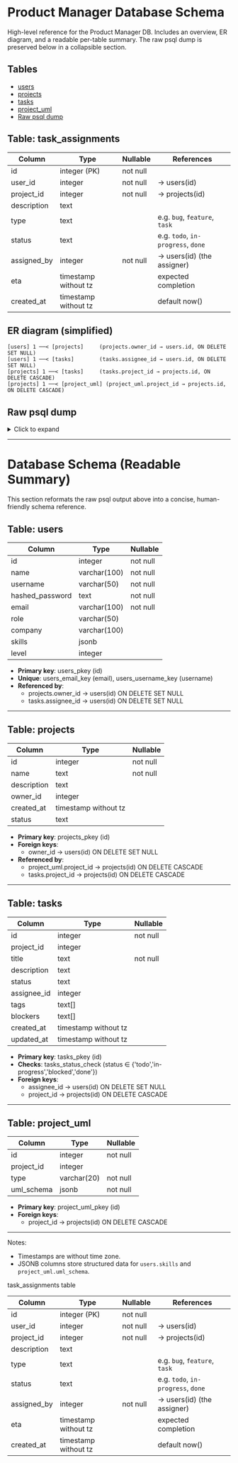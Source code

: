 # Product Manager Database Schema

High-level reference for the Product Manager DB. Includes an overview, ER diagram, and a readable per-table summary. The raw psql dump is preserved below in a collapsible section.

## Tables

- [users](#table-users)
- [projects](#table-projects)
- [tasks](#table-tasks)
- [project_uml](#table-project_uml)
- [Raw psql dump](#raw-psql-dump)

## Table: task_assignments

| Column       | Type                 | Nullable | References                         |
| ------------ | -------------------- | -------- | ---------------------------------- |
| id           | integer (PK)         | not null |                                    |
| user_id      | integer              | not null | → users(id)                        |
| project_id   | integer              | not null | → projects(id)                     |
| description  | text                 |          |                                    |
| type         | text                 |          | e.g. `bug`, `feature`, `task`      |
| status       | text                 |          | e.g. `todo`, `in-progress`, `done` |
| assigned_by  | integer              | not null | → users(id) (the assigner)         |
| eta          | timestamp without tz |          | expected completion                |
| created_at   | timestamp without tz |          | default now()                      |


## ER diagram (simplified)

```
[users] 1 ──< [projects]     (projects.owner_id → users.id, ON DELETE SET NULL)
[users] 1 ──< [tasks]        (tasks.assignee_id → users.id, ON DELETE SET NULL)
[projects] 1 ──< [tasks]     (tasks.project_id → projects.id, ON DELETE CASCADE)
[projects] 1 ──< [project_uml] (project_uml.project_id → projects.id, ON DELETE CASCADE)
```

## Raw psql dump

<details>
<summary>Click to expand</summary>
<br>

                                        Table "public.users"
     Column      |          Type          | Collation | Nullable |              Default              
-----------------+------------------------+-----------+----------+-----------------------------------
 id              | integer                |           | not null | nextval('users_id_seq'::regclass)
 name            | character varying(100) |           | not null | 
 username        | character varying(50)  |           | not null | 
 hashed_password | text                   |           | not null | 
 email           | character varying(100) |           | not null | 
 role            | character varying(50)  |           |          | 'user'::character varying
 company         | character varying(100) |           |          | 
 skills          | jsonb                  |           |          | 
Indexes:
    "users_pkey" PRIMARY KEY, btree (id)
    "users_email_key" UNIQUE CONSTRAINT, btree (email)
    "users_username_key" UNIQUE CONSTRAINT, btree (username)
Referenced by:
    TABLE "projects" CONSTRAINT "projects_owner_id_fkey" FOREIGN KEY (owner_id) REFERENCES users(id) ON DELETE SET NULL
    TABLE "tasks" CONSTRAINT "tasks_assignee_id_fkey" FOREIGN KEY (assignee_id) REFERENCES users(id) ON DELETE SET NULL



                                         Table "public.projects"
   Column    |            Type             | Collation | Nullable |               Default                
-------------+-----------------------------+-----------+----------+--------------------------------------
 id          | integer                     |           | not null | nextval('projects_id_seq'::regclass)
 name        | text                        |           | not null | 
 description | text                        |           |          | 
 owner_id    | integer                     |           |          | 
 created_at  | timestamp without time zone |           |          | now()
 status      | text                        |           |          | 'active'::text
 lead        | integer                     |           |          |  
Indexes:
    "projects_pkey" PRIMARY KEY, btree (id)
Foreign-key constraints:
    "projects_owner_id_fkey" FOREIGN KEY (owner_id) REFERENCES users(id) ON DELETE SET NULL
Referenced by:
    TABLE "project_uml" CONSTRAINT "project_uml_project_id_fkey" FOREIGN KEY (project_id) REFERENCES projects(id) ON DELETE CASCADE
    TABLE "tasks" CONSTRAINT "tasks_project_id_fkey" FOREIGN KEY (project_id) REFERENCES projects(id) ON DELETE CASCADE



                                         Table "public.tasks"
   Column    |            Type             | Collation | Nullable |              Default              
-------------+-----------------------------+-----------+----------+-----------------------------------
 id          | integer                     |           | not null | nextval('tasks_id_seq'::regclass)
 project_id  | integer                     |           |          | 
 title       | text                        |           | not null | 
 description | text                        |           |          | 
 status      | text                        |           |          | 'todo'::text
 assignee_id | integer                     |           |          | 
 tags        | text[]                      |           |          | 
 blockers    | text[]                      |           |          | 
 created_at  | timestamp without time zone |           |          | now()
 updated_at  | timestamp without time zone |           |          | now()
Indexes:
    "tasks_pkey" PRIMARY KEY, btree (id)
Check constraints:
    "tasks_status_check" CHECK (status = ANY (ARRAY['todo'::text, 'in-progress'::text, 'blocked'::text, 'done'::text]))
Foreign-key constraints:
    "tasks_assignee_id_fkey" FOREIGN KEY (assignee_id) REFERENCES users(id) ON DELETE SET NULL
    "tasks_project_id_fkey" FOREIGN KEY (project_id) REFERENCES projects(id) ON DELETE CASCADE

                                     Table "public.project_uml"
   Column   |         Type          | Collation | Nullable |                 Default                 
------------+-----------------------+-----------+----------+-----------------------------------------
 id         | integer               |           | not null | nextval('project_uml_id_seq'::regclass)
 project_id | integer               |           |          | 
 type       | character varying(20) |           | not null | 
 uml_schema | jsonb                 |           | not null | 
Indexes:
    "project_uml_pkey" PRIMARY KEY, btree (id)
Foreign-key constraints:
    "project_uml_project_id_fkey" FOREIGN KEY (project_id) REFERENCES projects(id) ON DELETE CASCADE

</details>

---

# Database Schema (Readable Summary)

This section reformats the raw psql output above into a concise, human-friendly schema reference.

## Table: users

| Column          | Type                   | Nullable |
|-----------------|------------------------|----------|
| id              | integer                | not null |
| name            | varchar(100)           | not null |
| username        | varchar(50)            | not null |
| hashed_password | text                   | not null |
| email           | varchar(100)           | not null |
| role            | varchar(50)            |          |
| company         | varchar(100)           |          |
| skills          | jsonb                  |          |
| level           | integer                |          |

- __Primary key__: users_pkey (id)
- __Unique__: users_email_key (email), users_username_key (username)
- __Referenced by__:
  - projects.owner_id → users(id) ON DELETE SET NULL
  - tasks.assignee_id → users(id) ON DELETE SET NULL

---

## Table: projects

| Column     | Type                     | Nullable |
|------------|---------------------------|----------|
| id         | integer                  | not null |
| name       | text                     | not null |
| description| text                     |          |
| owner_id   | integer                  |          |
| created_at | timestamp without tz     |          |
| status     | text                     |          |

- __Primary key__: projects_pkey (id)
- __Foreign keys__:
  - owner_id → users(id) ON DELETE SET NULL
- __Referenced by__:
  - project_uml.project_id → projects(id) ON DELETE CASCADE
  - tasks.project_id → projects(id) ON DELETE CASCADE

---

## Table: tasks

| Column     | Type                     | Nullable |
|------------|---------------------------|----------|
| id         | integer                  | not null |
| project_id | integer                  |          |
| title      | text                     | not null |
| description| text                     |          |
| status     | text                     |          |
| assignee_id| integer                  |          |
| tags       | text[]                   |          |
| blockers   | text[]                   |          |
| created_at | timestamp without tz     |          |
| updated_at | timestamp without tz     |          |

- __Primary key__: tasks_pkey (id)
- __Checks__: tasks_status_check (status ∈ {'todo','in-progress','blocked','done'})
- __Foreign keys__:
  - assignee_id → users(id) ON DELETE SET NULL
  - project_id → projects(id) ON DELETE CASCADE

---

## Table: project_uml

| Column     | Type             | Nullable |
|------------|------------------|----------|
| id         | integer          | not null |
| project_id | integer          |          |
| type       | varchar(20)      | not null |
| uml_schema | jsonb            | not null |

- __Primary key__: project_uml_pkey (id)
- __Foreign keys__:
  - project_id → projects(id) ON DELETE CASCADE

---

Notes:
- Timestamps are without time zone.
- JSONB columns store structured data for `users.skills` and `project_uml.uml_schema`.

task_assignments table

| Column       | Type                 | Nullable | References                         |
| ------------ | -------------------- | -------- | ---------------------------------- |
| id           | integer (PK)         | not null |                                    |
| user_id      | integer              | not null | → users(id)                        |
| project_id   | integer              | not null | → projects(id)                     |
| description  | text                 |          |                                    |
| type         | text                 |          | e.g. `bug`, `feature`, `task`      |
| status       | text                 |          | e.g. `todo`, `in-progress`, `done` |
| assigned_by  | integer              | not null | → users(id) (the assigner)         |
| eta          | timestamp without tz |          | expected completion                |
| created_at   | timestamp without tz |          | default now()                      |


